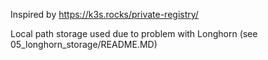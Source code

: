 Inspired by https://k3s.rocks/private-registry/

Local path storage used due to problem with Longhorn (see 05_longhorn_storage/README.MD)
